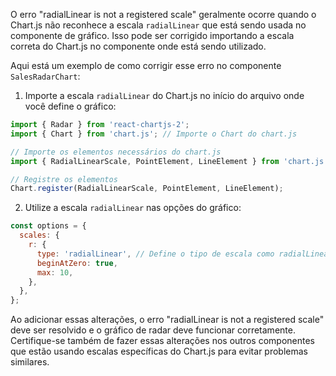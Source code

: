 O erro "radialLinear is not a registered scale" geralmente ocorre quando o Chart.js não reconhece a escala `radialLinear` que está sendo usada no componente de gráfico. Isso pode ser corrigido importando a escala correta do Chart.js no componente onde está sendo utilizado.

Aqui está um exemplo de como corrigir esse erro no componente `SalesRadarChart`:

1. Importe a escala `radialLinear` do Chart.js no início do arquivo onde você define o gráfico:

```javascript
import { Radar } from 'react-chartjs-2';
import { Chart } from 'chart.js'; // Importe o Chart do chart.js

// Importe os elementos necessários do chart.js
import { RadialLinearScale, PointElement, LineElement } from 'chart.js';

// Registre os elementos
Chart.register(RadialLinearScale, PointElement, LineElement);
```

2. Utilize a escala `radialLinear` nas opções do gráfico:

```javascript
const options = {
  scales: {
    r: {
      type: 'radialLinear', // Define o tipo de escala como radialLinear
      beginAtZero: true,
      max: 10,
    },
  },
};
```

Ao adicionar essas alterações, o erro "radialLinear is not a registered scale" deve ser resolvido e o gráfico de radar deve funcionar corretamente. Certifique-se também de fazer essas alterações nos outros componentes que estão usando escalas específicas do Chart.js para evitar problemas similares.